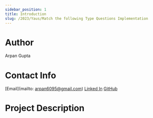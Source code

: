 ```yaml
---
sidebar_position: 1
title: Introduction
slug: /2023/Yaus/Match the following Type Questions Implementation
---
```



# Author
Arpan Gupta

# Contact Info
[Email](mailto: arpan6095@gmail.com)
[Linked In](https://www.linkedin.com/in/gupta-arpan/)
[GitHub](https://github.com/gupta-arpan)

# Project Description

